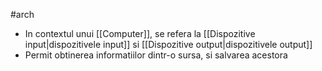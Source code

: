 #arch 
- In contextul unui [[Computer]], se refera la [[Dispozitive input|dispozitivele input]] si [[Dispozitive output|dispozitivele output]] 
- Permit obtinerea informatiilor dintr-o sursa, si salvarea acestora